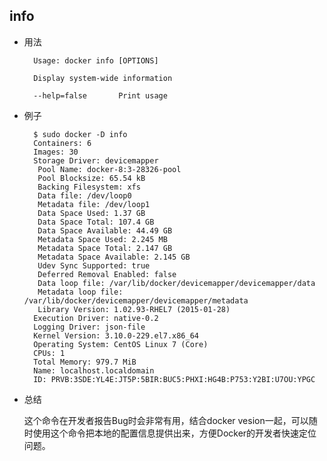
## info 

* 用法

		Usage: docker info [OPTIONS]

		Display system-wide information

  		--help=false       Print usage


* 例子

		$ sudo docker -D info 
		Containers: 6
		Images: 30
		Storage Driver: devicemapper
		 Pool Name: docker-8:3-28326-pool
		 Pool Blocksize: 65.54 kB
		 Backing Filesystem: xfs
		 Data file: /dev/loop0
		 Metadata file: /dev/loop1
		 Data Space Used: 1.37 GB
		 Data Space Total: 107.4 GB
		 Data Space Available: 44.49 GB
		 Metadata Space Used: 2.245 MB
		 Metadata Space Total: 2.147 GB
		 Metadata Space Available: 2.145 GB
		 Udev Sync Supported: true
		 Deferred Removal Enabled: false
		 Data loop file: /var/lib/docker/devicemapper/devicemapper/data
		 Metadata loop file: /var/lib/docker/devicemapper/devicemapper/metadata
		 Library Version: 1.02.93-RHEL7 (2015-01-28)
		Execution Driver: native-0.2
		Logging Driver: json-file
		Kernel Version: 3.10.0-229.el7.x86_64
		Operating System: CentOS Linux 7 (Core)
		CPUs: 1
		Total Memory: 979.7 MiB
		Name: localhost.localdomain
		ID: PRVB:3SDE:YL4E:JT5P:5BIR:BUC5:PHXI:HG4B:P753:Y2BI:U7OU:YPGC



* 总结
		
	这个命令在开发者报告Bug时会非常有用，结合docker vesion一起，可以随时使用这个命令把本地的配置信息提供出来，方便Docker的开发者快速定位问题。



